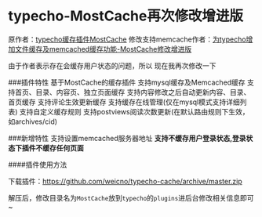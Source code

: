 # typecho-MostCache再次修改增进版

原作者：[typecho缓存插件MostCache](http://www.phoneshuo.com/PHP/typecho-mostcache-plugin.html)
修改支持memcache作者：[为typecho增加文件缓存及memcached缓存功能-MostCache修改增进版](http://www.lvtao.net/dev/mostcache_memcached.html)

由于作者表示存在会缓存用户状态的问题，所以
现在我再次修改一下

###插件特性
基于MostCache的缓存插件
支持mysql缓存及Memcached缓存
支持首页、目录、内容页、独立页面缓存
支持内容修改之后自动更新内容、目录、首页缓存
支持评论生效更新缓存
支持缓存在线管理(仅在mysql模式支持详细列表)
支持自定义缓存规则
支持postviews阅读次数更新(在默认路由规则下生效，如archives/cid)

###新增特性
支持设置memcached服务器地址
**支持不缓存用户登录状态,登录状态下插件不缓存任何页面**


####插件使用方法

下载插件：https://github.com/weicno/typecho-cache/archive/master.zip

解压后，修改目录名为`MostCache`放到`typecho`的`plugins`进后台修改相关信息即可~
